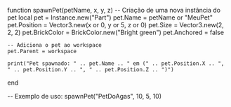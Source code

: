 function spawnPet(petName, x, y, z)
    -- Criação de uma nova instância do pet
    local pet = Instance.new("Part")
    pet.Name = petName or "MeuPet"
    pet.Position = Vector3.new(x or 0, y or 5, z or 0)
    pet.Size = Vector3.new(2, 2, 2)
    pet.BrickColor = BrickColor.new("Bright green")
    pet.Anchored = false

    -- Adiciona o pet ao workspace
    pet.Parent = workspace

    print("Pet spawnado: " .. pet.Name .. " em (" .. pet.Position.X .. ", " .. pet.Position.Y .. ", " .. pet.Position.Z .. ")")
end

-- Exemplo de uso:
spawnPet("PetDoAgas", 10, 5, 10)
